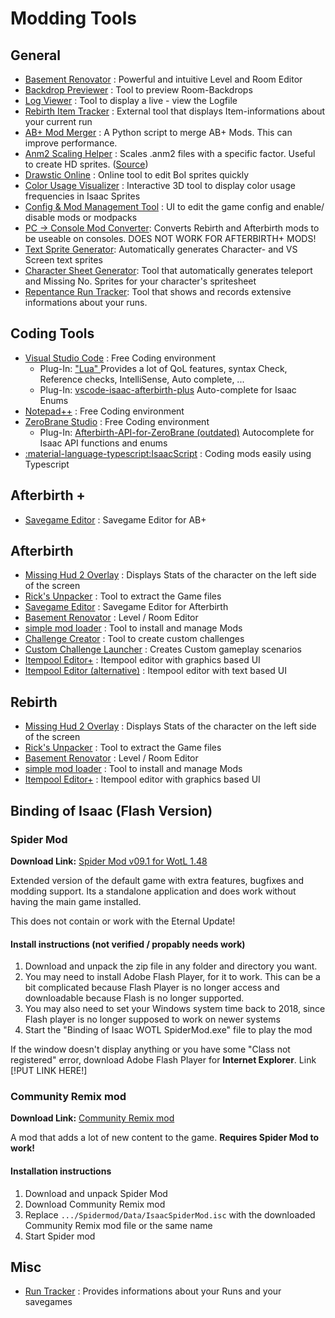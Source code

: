 # Modding Tools


## General

* [Basement Renovator](https://github.com/Tempus/Basement-Renovator) : Powerful and intuitive Level and Room Editor
* [Backdrop Previewer](https://redd.it/8wmzu6) : Tool to preview Room-Backdrops
* [Log Viewer](https://github.com/pipe01/abp-log) : Tool to display a live - view the Logfile
* [Rebirth Item Tracker](https://github.com/Hyphen-ated/RebirthItemTracker) : External tool that displays Item-informations about your current run
* [AB+ Mod Merger](../customData/abp%20modmerger%20by%20Sentinel.zip) : A Python script to merge AB+ Mods. This can improve performance.
* [Anm2 Scaling Helper](../customData/anm2_scaler.zip) : Scales .anm2 files with a specific factor. Useful to create HD sprites. ([Source](../customData/anm2_scaler_(source_code).zip))
* [Drawstic Online](https://wofsauge.github.io/DrawsticOnline/) : Online tool to edit BoI sprites quickly
* [Color Usage Visualizer](https://wofsauge.github.io/Sprite-color-usage-Visualizer/index.html) : Interactive 3D tool to display color usage frequencies in Isaac Sprites
* [Config & Mod Management Tool](https://moddingofisaac.com/mod/3386/tboi-afterbirth-configuration-tool) : UI to edit the game config and enable/ disable mods or modpacks
* [PC -> Console Mod Converter](https://moddingofisaac.com/mod/2297/tboir-mod-conversion-kit): Converts Rebirth and Afterbirth mods to be useable on consoles. DOES NOT WORK FOR AFTERBIRTH+ MODS!
* [Text Sprite Generator](https://wofsauge.github.io/IsaacTools/text_generator.html): Automatically generates Character- and VS Screen text sprites
* [Character Sheet Generator](https://wofsauge.github.io/IsaacTools/charactersheet_generator.html): Tool that automatically generates teleport and Missing No. Sprites for your character's spritesheet
* [Repentance Run Tracker](https://github.com/aymericingargiola/repentance-run-tracker): Tool that shows and records extensive informations about your runs.

## Coding Tools
* [Visual Studio Code](https://code.visualstudio.com/) : Free Coding environment
    * Plug-In: [ "Lua" ](https://marketplace.visualstudio.com/items?itemName=sumneko.lua) Provides a lot of QoL features, syntax Check, Reference checks, IntelliSense, Auto complete, ...
    * Plug-In:  [vscode-isaac-afterbirth-plus](https://marketplace.visualstudio.com/items?itemName=Zamiel.vscode-isaac-afterbirth-plus) Auto-complete for Isaac Enums
* [Notepad++](https://notepad-plus-plus.org/downloads/) : Free Coding environment
* [ZeroBrane Studio](https://studio.zerobrane.com/) : Free Coding environment
    * Plug-In: [Afterbirth-API-for-ZeroBrane (outdated)](https://github.com/Yusyuriv/Afterbirth-API-for-ZeroBrane) Autocomplete for Isaac API functions and enums
* [:material-language-typescript:IsaacScript](https://isaacscript.github.io/) : Coding mods easily using Typescript

## Afterbirth +
* [Savegame Editor](https://moddingofisaac.com/mod/3236/afterbirth-save-editor-v10) : Savegame Editor for AB+

## Afterbirth
* [Missing Hud 2 Overlay](https://github.com/networkMe/missinghud2) : Displays Stats of the character on the left side of the screen
* [Rick's Unpacker](https://github.com/gibbed/Gibbed.Rebirth/releases) : Tool to extract the Game files
* [Savegame Editor](https://moddingofisaac.com/mod/1047/afterbirth-save-editor) : Savegame Editor for Afterbirth
* [Basement Renovator](https://redd.it/3ze00o/) : Level / Room Editor
* [simple mod loader](https://moddingofisaac.com/mod/1568/) : Tool to install and manage Mods
* [Challenge Creator](https://redd.it/41fwrv/) : Tool to create custom challenges
* [Custom Challenge Launcher](https://moddingofisaac.com/mod/859/afterbirth-custom-challenge-launcher) : Creates Custom gameplay scenarios
* [Itempool Editor+](https://moddingofisaac.com/mod/1498/itempool-editor-) : Itempool editor with graphics based UI
* [Itempool Editor (alternative)](https://moddingofisaac.com/mod/1034/isaac-item-pool-editor) : Itempool editor with text based UI

## Rebirth

* [Missing Hud 2 Overlay](https://github.com/networkMe/missinghud2) : Displays Stats of the character on the left side of the screen
* [Rick's Unpacker](https://github.com/gibbed/Gibbed.Rebirth/releases) : Tool to extract the Game files
* [Basement Renovator](https://redd.it/3dze74/basement_builder_patch_v103/) : Level / Room Editor
* [simple mod loader](https://moddingofisaac.com/mod/1568/) : Tool to install and manage Mods
* [Itempool Editor+](https://moddingofisaac.com/mod/1498/itempool-editor-) : Itempool editor with graphics based UI

## Binding of Isaac (Flash Version)
### Spider Mod
**Download Link:** [Spider Mod v09.1 for WotL 1.48](https://mega.nz/file/gYhTCbLK#AOBnB6qYxkBWXGhLmMFPHsEF8N-RmD7qoqAJi8s3GBs)

Extended version of the default game with extra features, bugfixes and modding support. Its a standalone application and does work without having the main game installed.

This does not contain or work with the Eternal Update!

#### Install instructions (not verified / propably needs work)
1. Download and unpack the zip file in any folder and directory you want.
3. You may need to install Adobe Flash Player, for it to work. This can be a bit complicated because Flash Player is no longer access and downloadable because Flash is no longer supported.
2. You may also need to set your Windows system time back to 2018, since Flash player is no longer supposed to work on newer systems
4. Start the "Binding of Isaac WOTL SpiderMod.exe" file to play the mod

If the window doesn't display anything or you have some "Class not registered" error, download Adobe Flash Player for **Internet Explorer**. Link [!PUT LINK HERE!]

### Community Remix mod
**Download Link:** [Community Remix mod](https://mega.nz/file/Xp00AIjL#FP_8hI46jtN_zB0O1C8Z2neU55hQdWr1oqOgoua8gEk)

A mod that adds a lot of new content to the game. **Requires Spider Mod to work!**

#### Installation instructions
1. Download and unpack Spider Mod
2. Download Community Remix mod
3. Replace `.../Spidermod/Data/IsaacSpiderMod.isc` with the downloaded Community Remix mod file or the same name
4. Start Spider mod

##  Misc

* [Run Tracker](https://moddingofisaac.com/mod/900/the-finding-of-items) : Provides informations about your Runs and your savegames

